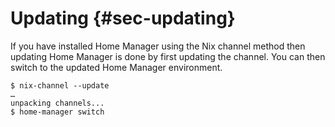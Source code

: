 # Updating {#sec-updating}

If you have installed Home Manager using the Nix channel method then
updating Home Manager is done by first updating the channel. You can
then switch to the updated Home Manager environment.

``` shell
$ nix-channel --update
…
unpacking channels...
$ home-manager switch
```
